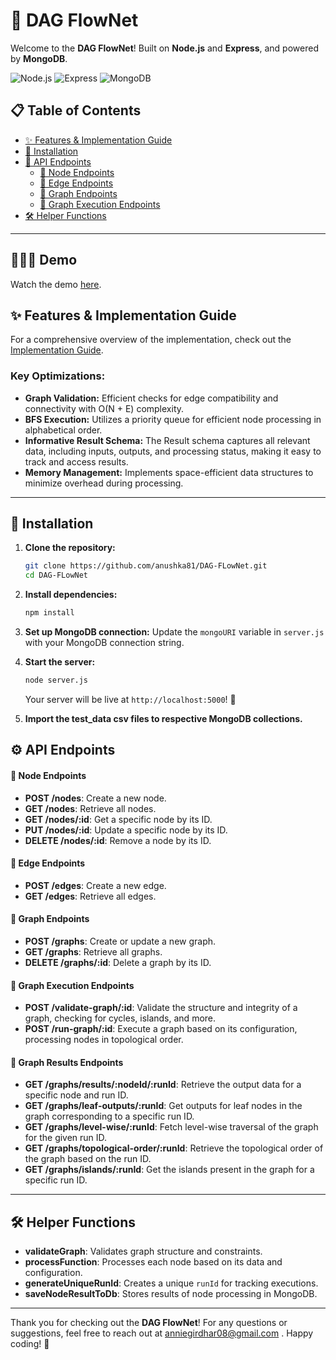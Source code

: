 # 🚀 DAG FlowNet

Welcome to the **DAG FlowNet**! Built on **Node.js** and **Express**, and powered by **MongoDB**.

![Node.js](https://img.shields.io/badge/Node.js-6DA55F?style=for-the-badge&logo=nodedotjs&logoColor=white) ![Express](https://img.shields.io/badge/Express-000000?style=for-the-badge&logo=express&logoColor=white) ![MongoDB](https://img.shields.io/badge/MongoDB-4EA94B?style=for-the-badge&logo=mongodb&logoColor=white)

## 📋 Table of Contents
- [✨ Features & Implementation Guide](#-features)
- [🔧 Installation](#-installation)
- [📡 API Endpoints](#api-endpoints)
  - [🔗 Node Endpoints](#node-endpoints)
  - [🔗 Edge Endpoints](#edge-endpoints)
  - [🔗 Graph Endpoints](#graph-endpoints)
  - [🔗 Graph Execution Endpoints](#graph-execution-endpoints)
- [🛠 Helper Functions](#helper-functions)

---
## 👩🏼‍💻 Demo

Watch the demo [here](https://youtu.be/_rHH_r8vPxU).

## ✨ Features & Implementation Guide

For a comprehensive overview of the implementation, check out the [Implementation Guide](https://docs.google.com/document/d/1BRCRPmDuuuDzebZkeF0TLpaTjq9ol43PZTYCPOjqQsE/edit?usp=sharing).

### Key Optimizations:
- **Graph Validation:** Efficient checks for edge compatibility and connectivity with O(N + E) complexity.
- **BFS Execution:** Utilizes a priority queue for efficient node processing in alphabetical order.
- **Informative Result Schema:** The Result schema captures all relevant data, including inputs, outputs, and processing status, making it easy to track and access results.
-  **Memory Management:** Implements space-efficient data structures to minimize overhead during processing.

--- 

## 🔧 Installation

1. **Clone the repository:**
   ```bash
   git clone https://github.com/anushka81/DAG-FLowNet.git
   cd DAG-FLowNet
   ```

2. **Install dependencies:**
   ```bash
   npm install
   ```

3. **Set up MongoDB connection:**
   Update the `mongoURI` variable in `server.js` with your MongoDB connection string.

4. **Start the server:**
   ```bash
   node server.js
   ```
   Your server will be live at `http://localhost:5000`! 🎉

5.  **Import the test_data csv files to respective MongoDB collections.**

## ⚙️ API Endpoints

#### 🔗 **Node Endpoints**
- **POST /nodes**: Create a new node.
- **GET /nodes**: Retrieve all nodes.
- **GET /nodes/:id**: Get a specific node by its ID.
- **PUT /nodes/:id**: Update a specific node by its ID.
- **DELETE /nodes/:id**: Remove a node by its ID.

#### 🔗 **Edge Endpoints**
- **POST /edges**: Create a new edge.
- **GET /edges**: Retrieve all edges.

#### 🔗 **Graph Endpoints**
- **POST /graphs**: Create or update a new graph.
- **GET /graphs**: Retrieve all graphs.
- **DELETE /graphs/:id**: Delete a graph by its ID.

#### 🔗 **Graph Execution Endpoints**
- **POST /validate-graph/:id**: Validate the structure and integrity of a graph, checking for cycles, islands, and more.
- **POST /run-graph/:id**: Execute a graph based on its configuration, processing nodes in topological order.

#### 🔗 **Graph Results Endpoints**
- **GET /graphs/results/:nodeId/:runId**: Retrieve the output data for a specific node and run ID.
- **GET /graphs/leaf-outputs/:runId**: Get outputs for leaf nodes in the graph corresponding to a specific run ID.
- **GET /graphs/level-wise/:runId**: Fetch level-wise traversal of the graph for the given run ID.
- **GET /graphs/topological-order/:runId**: Retrieve the topological order of the graph based on the run ID.
- **GET /graphs/islands/:runId**: Get the islands present in the graph for a specific run ID.

---

## 🛠 Helper Functions

- **validateGraph**: Validates graph structure and constraints.
- **processFunction**: Processes each node based on its data and configuration.
- **generateUniqueRunId**: Creates a unique `runId` for tracking executions.
- **saveNodeResultToDb**: Stores results of node processing in MongoDB.

---

Thank you for checking out the **DAG FlowNet**! For any questions or suggestions, feel free to reach out at anniegirdhar08@gmail.com . Happy coding! 🌟

